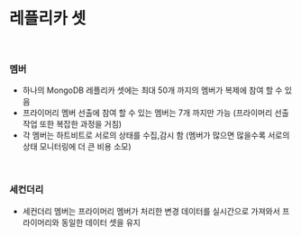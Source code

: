 # 레플리카 셋
<br/>

### 멤버
  + 하나의 MongoDB 레플리카 셋에는 최대 50개 까지의 멤버가 복제에 참여 할 수 있음
  + 프라이머리 멤버 선출에 참여 할 수 있는 멤버는 7개 까지만 가능 (프라이머리 선출 작업 또한 복잡한 과정을 거침)
  + 각 멤버는 하트비트로 서로의 상태를 수집,감시 함 (멤버가 많으면 많을수록 서로의 상태 모니터링에 더 큰 비용 소모)
<br/>

### 세컨더리
  + 세컨더리 멤버는 프라이머리 멤버가 처리한 변경 데이터를 실시간으로 가져와서 프라이머리와 동일한 데이터 셋을 유지
